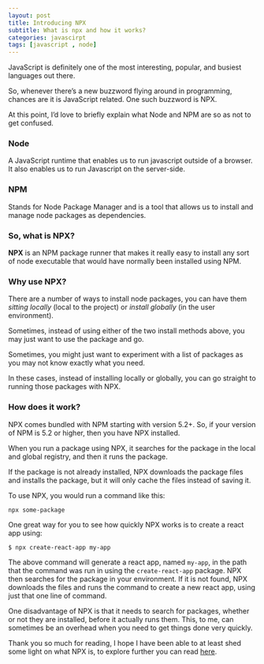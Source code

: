 ```yaml
---
layout: post
title: Introducing NPX
subtitle: What is npx and how it works?
categories: javascirpt
tags: [javascript , node]
---
```

JavaScript is definitely one of the most interesting, popular, and busiest languages out there.

So, whenever there’s a new buzzword flying around in programming, chances are it is JavaScript related. One such buzzword is NPX.

At this point, I’d love to briefly explain what Node and NPM are so as not to get confused.

### Node

A JavaScript runtime that enables us to run javascript outside of a browser. It also enables us to run Javascript on the server-side.

### NPM

Stands for Node Package Manager and is a tool that allows us to install and manage node packages as dependencies.

### So, what is NPX?

**NPX**  is an NPM package runner that makes it really easy to install any sort of node executable that would have normally been installed using NPM.

### Why use NPX?

There are a number of ways to install node packages, you can have them  _sitting locally_  (local to the project) or  _install globally_  (in the user environment).

Sometimes, instead of using either of the two install methods above, you may just want to use the package and go.

Sometimes, you might just want to experiment with a list of packages as you may not know exactly what you need.

In these cases, ​instead of installing locally or globally, you can go straight to running those packages with NPX.

### How does it work?

NPX comes bundled with NPM starting with version 5.2+. So, if your version of NPM is 5.2 or higher, then you have NPX installed.

When you run a package using NPX, it searches for the package in the local and global registry, and then it runs the package.

If the package is not already installed, NPX downloads the package files and installs the package, but it will only cache the files instead of saving it.

To use NPX, you would run a command like this:

```
npx some-package
```

One great way for you to see how quickly NPX works is to create a react app using:

```
$ npx create-react-app my-app
```

The above command will generate a react app, named  `my-app`, in the path that the command was run in using the  `create-react-app`  package. NPX then searches for the package in your environment. If it is not found, NPX downloads the files and runs the command to create a new react app, using just that one line of command.

One disadvantage of NPX is that it needs to search for packages, whether or not they are installed, before it actually runs them. This, to me, can sometimes be an overhead when you need to get things done very quickly.

Thank you so much for reading, I hope I have been able to at least shed some light on what NPX is, to explore further you can read  [here](https://www.npmjs.com/package/npx).
